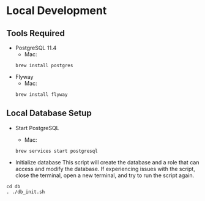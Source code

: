 # Local Development
## Tools Required
- PostgreSQL 11.4
  - Mac:
  ```
  brew install postgres
  ```
- Flyway
  - Mac:
  ```
  brew install flyway
  ```
## Local Database Setup
- Start PostgreSQL
  - Mac:
  ```
  brew services start postgresql
  ```

- Initialize database
This script will create the database and a role that can access and modify the database. If experiencing issues with the script, close the terminal, open a new terminal, and try to run the script again.
```
cd db
. ./db_init.sh
```
